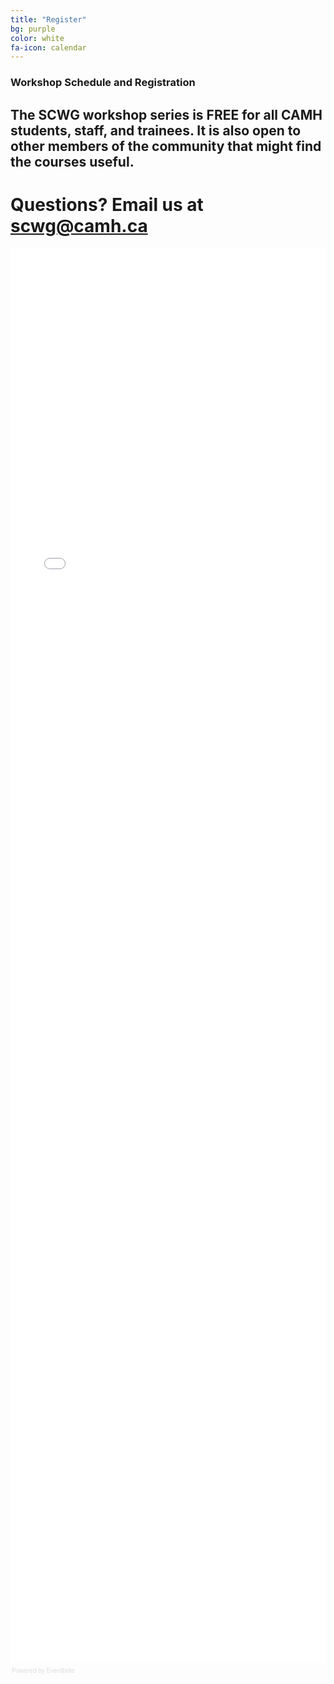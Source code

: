 ```yaml
---
title: "Register"
bg: purple
color: white
fa-icon: calendar
---
```


### Workshop Schedule and Registration ###

## The SCWG workshop series is FREE for all CAMH students, staff, and trainees. It is also open to other members of the community that might find the courses useful. ##

# Questions? Email us at scwg@camh.ca #

<div style="width:100%; text-align:left;"><iframe src="//eventbrite.ca/tickets-external?eid=31290570940&ref=etckt" frameborder="0" height="2263" width="100%" vspace="0" hspace="0" marginheight="5" marginwidth="5" scrolling="auto" allowtransparency="true"></iframe><div style="font-family:Helvetica, Arial; font-size:10px; padding:5px 0 5px; margin:2px; width:100%; text-align:left;" ><a class="powered-by-eb" style="color: #dddddd; text-decoration: none;" target="_blank" href="http://www.eventbrite.ca/l/registration-online/">Powered by Eventbrite</a></div></div>
